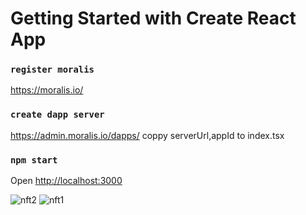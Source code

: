 # Getting Started with Create React App

###  `register moralis`
https://moralis.io/

### `create dapp server`
https://admin.moralis.io/dapps/
coppy serverUrl,appId to index.tsx


### `npm start`

Open [http://localhost:3000](http://localhost:3000) 

![nft2](https://user-images.githubusercontent.com/96345719/196977805-c8701ea8-d580-4c81-beeb-647b1fb2c6f3.png)
![nft1](https://user-images.githubusercontent.com/96345719/196979054-2a801f78-3dc7-4b85-9774-90f04c185b26.png)

